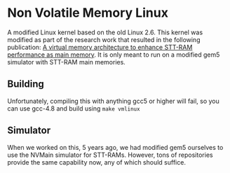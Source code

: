 # Non Volatile Memory Linux
A modified Linux kernel based on the old Linux 2.6. This kernel was modified as part of the research work that resulted in the following publication: [A virtual memory architecture to enhance STT-RAM performance as main memory](https://ieeexplore.ieee.org/document/7726657). It is only meant to run on a modified gem5 simulator with STT-RAM main memories.

## Building
Unfortunately, compiling this with anything gcc5 or higher will fail, so you can use gcc-4.8 and build using `make vmlinux`

## Simulator
When we worked on this, 5 years ago, we had modified gem5 ourselves to use the NVMain simulator for STT-RAMs. However, tons of repositories provide the same capability now, any of which should suffice.
